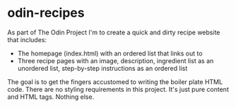 # odin-recipes
As part of The Odin Project I'm to create a quick and dirty recipe website that includes:

- The homepage (index.html) with an ordered list that links out to
- Three recipe pages with an image, description, ingredient list as an unordered list, step-by-step instructions as an ordered list

The goal is to get the fingers accustomed to writing the boiler plate HTML code. There are no styling requirements in this project. It's just pure content and HTML tags. Nothing else.

